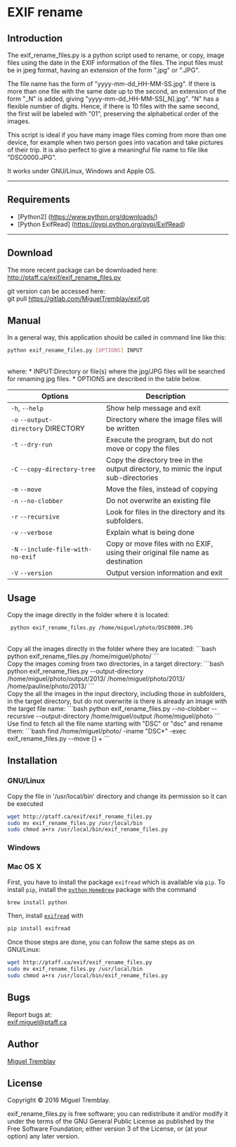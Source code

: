 EXIF rename
=============

Introduction
------------

The exif_rename_files.py is a python script used to rename, or copy, image files using the date in the EXIF information 
of the files. The input files must be in jpeg format, having an extension of the form ".jpg" or ".JPG". 

The file name has the form of "yyyy-mm-dd_HH-MM-SS.jpg".  If there is more than one file with the same date up to the second,
an extension of the form "_N" is added, giving "yyyy-mm-dd_HH-MM-SS[_N].jpg". "N" has a flexible number of digits. Hence, if there is 10 files with the same second, the first will be labeled with "01", preserving the alphabetical order of the images.

This script is ideal if you have many image files coming from more than one device, for example when two person goes 
into vacation and take pictures of their trip. It is also perfect to give a meaningful file name to file like "DSC0000.JPG".

It works under GNU/Linux, Windows and Apple OS.
___

Requirements
------------

* [Python2] (https://www.python.org/downloads/)
* [Python ExifRead] (https://pypi.python.org/pypi/ExifRead)

___

Download 
--------
The more recent package can be downloaded here:  
http://ptaff.ca/exif/exif_rename_files.py

git version can be accessed here:  
   git pull https://gitlab.com/MiguelTremblay/exif.git


Manual
--------
 
In a general way, this application should be called in command line like this:  
```bash
python exif_rename_files.py [OPTIONS] INPUT
```
<br />
where:   
* INPUT:Directory or file(s) where the jpg/JPG files will be searched for renaming jpg files.
* OPTIONS are described in the table below.

| Options        | Description   |
| ------------- |-------------| 
| `-h`, `--help` | Show help message and exit      | 
| `-o` `--output-directory`&nbsp;DIRECTORY   |Directory where the image files will be written      | 
|`-t`  `--dry-run`     |   Execute the program, but do not move or copy the files    | 
|`-C` `--copy-directory-tree`  |Copy the directory tree in the output directory, to mimic the input sub-directories |
|`-m` `--move`  |  Move the files, instead of copying |
| `-n` `--no-clobber` |Do not overwrite an existing file  |
| `-r` `--recursive`  | Look for files in the directory and its subfolders. |
|`-v` `--verbose`  | Explain what is being done |
|`-N` `--include-file-with-no-exif`  | Copy or move files with no EXIF, using their original  file name as destination |
|`-V` `--version`|Output version information and exit|

Usage
-----

Copy the image directly in the folder where it is located:  
```bash
 python exif_rename_files.py /home/miguel/photo/DSC0000.JPG
```
<br />
Copy all the images directly in the folder where they are located:  
```bash
 python exif_rename_files.py /home/miguel/photo/
```
<br />
Copy the images coming from two directories, in a target directory:  
```bash
 python exif_rename_files.py --output-directory /home/miguel/photo/output/2013/  /home/miguel/photo/2013/ /home/pauline/photo/2013/
```
<br />
Copy the all the images in the input directory, including those in subfolders, in the target directory, but do not overwrite is there is already an image with the target file name:   
```bash
python exif_rename_files.py --no-clobber --recursive --output-directory /home/miguel/output  /home/miguel/photo
```
<br />
Use find to fetch all the file name starting with "DSC" or "dsc" and rename them:
```bash
find /home/miguel/photo/ -iname "DSC*" -exec exif_rename_files.py --move {} +
```


Installation
-----

### GNU/Linux

Copy the file in '/usr/local/bin' directory and change its permission so it can be executed
```bash
wget http://ptaff.ca/exif/exif_rename_files.py
sudo mv exif_rename_files.py /usr/local/bin
sudo chmod a+rx /usr/local/bin/exif_rename_files.py
```

### Windows

### Mac OS X
First, you have to install the package `exifread` which is available via `pip`.
To install `pip`, install the [`python` `HomeBrew`](http://docs.python-guide.org/en/latest/starting/install/osx/) package with the command
```bash
brew install python
```
Then, install [`exifread`](https://pypi.python.org/pypi/ExifRead) with
```bash
pip install exifread
```

Once those steps are done, you can follow the same steps as on GNU/Linux:
```bash
wget http://ptaff.ca/exif/exif_rename_files.py
sudo mv exif_rename_files.py /usr/local/bin
sudo chmod a+rx /usr/local/bin/exif_rename_files.py
```


Bugs
----
Report bugs at:  
[exif.miguel@ptaff.ca](exif.miguel@ptaff.ca)

Author
------
[Miguel Tremblay](http://ptaff.ca/miguel/)


License
-------

Copyright © 2016 Miguel Tremblay.

exif_rename_files.py is free software; you can redistribute it and/or modify it under the terms of the GNU General Public License as published by the Free Software Foundation; either version 3 of the License, or (at your option) any later version.
